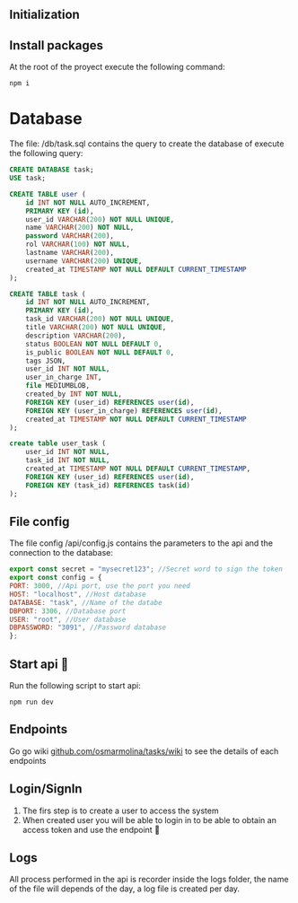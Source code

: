 ## Initialization

## Install packages

At the root of the proyect execute the following command:

```
npm i
```

# Database

The file: /db/task.sql contains the query to create the database of execute the following query:

```sql
CREATE DATABASE task;
USE task;

CREATE TABLE user (
    id INT NOT NULL AUTO_INCREMENT,
    PRIMARY KEY (id),
    user_id VARCHAR(200) NOT NULL UNIQUE,
    name VARCHAR(200) NOT NULL,
    password VARCHAR(200),
    rol VARCHAR(100) NOT NULL,
    lastname VARCHAR(200),
    username VARCHAR(200) UNIQUE,
    created_at TIMESTAMP NOT NULL DEFAULT CURRENT_TIMESTAMP
);

CREATE TABLE task (
    id INT NOT NULL AUTO_INCREMENT,
    PRIMARY KEY (id),
    task_id VARCHAR(200) NOT NULL UNIQUE,
    title VARCHAR(200) NOT NULL UNIQUE,
    description VARCHAR(200),
    status BOOLEAN NOT NULL DEFAULT 0,
    is_public BOOLEAN NOT NULL DEFAULT 0,
    tags JSON,
    user_id INT NOT NULL,
    user_in_charge INT,
    file MEDIUMBLOB,
    created_by INT NOT NULL,
    FOREIGN KEY (user_id) REFERENCES user(id),
    FOREIGN KEY (user_in_charge) REFERENCES user(id),
    created_at TIMESTAMP NOT NULL DEFAULT CURRENT_TIMESTAMP
);

create table user_task (
    user_id INT NOT NULL,
    task_id INT NOT NULL,
    created_at TIMESTAMP NOT NULL DEFAULT CURRENT_TIMESTAMP,
    FOREIGN KEY (user_id) REFERENCES user(id),
    FOREIGN KEY (task_id) REFERENCES task(id)
);
```

## File config

The file config /api/config.js contains the parameters to the api and the connection to the database:

```js
export const secret = "mysecret123"; //Secret word to sign the token
export const config = {
PORT: 3000, //Api port, use the port you need
HOST: "localhost", //Host database
DATABASE: "task", //Name of the databe
DBPORT: 3306, //Database port
USER: "root", //User database
DBPASSWORD: "3091", //Password database
};
```

## Start api 🚀️

Run the following script to start api:

```
npm run dev
```

## Endpoints

Go go wiki [github.com/osmarmolina/tasks/wiki](https://) to see the details of each endpoints

## Login/SignIn

1. The firs step is to create a user to access the system
2. When created user you will be able to login in to be able to obtain an access token and use the endpoint 🚀️

## Logs

All process performed in the api is recorder inside the logs folder, the name of the file will depends of the day, a log file is created per day.
